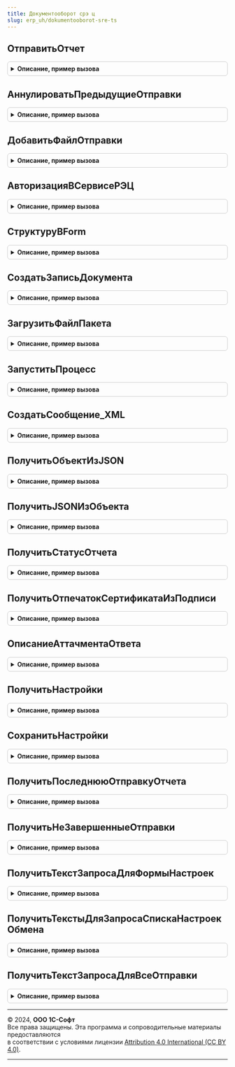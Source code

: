 ```yaml
---
title: Документооборот срэ ц
slug: erp_uh/dokumentooborot-sre-ts
---
```



## ОтправитьОтчет
<details style="margin: 1em 0; padding: 0.5em; border: 1px solid #ccc; border-radius: 6px;">

<summary style="font-weight: bold; cursor: pointer;">Описание, пример вызова</summary>

```bsl

Функция ОтправитьОтчет(КонтекстОтправки, СоединениеHTTP = Неопределено) Экспорт
```

Пример вызова
```bsl
Результат = ДокументооборотСРЭЦ.ОтправитьОтчет(КонтекстОтправки, СоединениеHTTP);
```
</details>

## АннулироватьПредыдущиеОтправки
<details style="margin: 1em 0; padding: 0.5em; border: 1px solid #ccc; border-radius: 6px;">

<summary style="font-weight: bold; cursor: pointer;">Описание, пример вызова</summary>

```bsl


Процедура АннулироватьПредыдущиеОтправки(СсылкаНаОтчет) Экспорт
```

Пример вызова
```bsl
ДокументооборотСРЭЦ.АннулироватьПредыдущиеОтправки(СсылкаНаОтчет) 
```
</details>

## ДобавитьФайлОтправки
<details style="margin: 1em 0; padding: 0.5em; border: 1px solid #ccc; border-radius: 6px;">

<summary style="font-weight: bold; cursor: pointer;">Описание, пример вызова</summary>

```bsl


Функция ДобавитьФайлОтправки(ВладелецФайла, АдресВХранилище, ИмяФайла, ОбновлятьСуществующий = Истина) Экспорт
```

Пример вызова
```bsl
Результат = ДокументооборотСРЭЦ.ДобавитьФайлОтправки(ВладелецФайла, АдресВХранилище, ИмяФайла, ОбновлятьСуществующий);
```
</details>

## АвторизацияВСервисеРЭЦ
<details style="margin: 1em 0; padding: 0.5em; border: 1px solid #ccc; border-radius: 6px;">

<summary style="font-weight: bold; cursor: pointer;">Описание, пример вызова</summary>

```bsl

Функция АвторизацияВСервисеРЭЦ(КэшСоединениеHTTP = Неопределено, ПараметрыДляШага = Неопределено, ЭтоРегистрация = Ложь) Экспорт
```

Пример вызова
```bsl
Результат = ДокументооборотСРЭЦ.АвторизацияВСервисеРЭЦ(КэшСоединениеHTTP, ПараметрыДляШага, ЭтоРегистрация);
```
</details>

## СтруктуруВForm
<details style="margin: 1em 0; padding: 0.5em; border: 1px solid #ccc; border-radius: 6px;">

<summary style="font-weight: bold; cursor: pointer;">Описание, пример вызова</summary>

```bsl

Функция СтруктуруВForm(СтруктураПараметров) Экспорт
```

Пример вызова
```bsl
Результат = ДокументооборотСРЭЦ.СтруктуруВForm(СтруктураПараметров));
```
</details>

## СоздатьЗаписьДокумента
<details style="margin: 1em 0; padding: 0.5em; border: 1px solid #ccc; border-radius: 6px;">

<summary style="font-weight: bold; cursor: pointer;">Описание, пример вызова</summary>

```bsl

Функция СоздатьЗаписьДокумента(Документ, КодДокументаРЭЦ, КлючСессии, СоединениеHTTP = Неопределено) Экспорт
```

Пример вызова
```bsl
Результат = ДокументооборотСРЭЦ.СоздатьЗаписьДокумента(Документ, КодДокументаРЭЦ, КлючСессии, СоединениеHTTP);
```
</details>

## ЗагрузитьФайлПакета
<details style="margin: 1em 0; padding: 0.5em; border: 1px solid #ccc; border-radius: 6px;">

<summary style="font-weight: bold; cursor: pointer;">Описание, пример вызова</summary>

```bsl

Функция ЗагрузитьФайлПакета(UUIDЗаписи, КодДокументаРЭЦ, Пакет, КлючСессии, СоединениеHTTP = Неопределено) Экспорт
```

Пример вызова
```bsl
Результат = ДокументооборотСРЭЦ.ЗагрузитьФайлПакета(UUIDЗаписи, КодДокументаРЭЦ, Пакет, КлючСессии, СоединениеHTTP);
```
</details>

## ЗапуститьПроцесс
<details style="margin: 1em 0; padding: 0.5em; border: 1px solid #ccc; border-radius: 6px;">

<summary style="font-weight: bold; cursor: pointer;">Описание, пример вызова</summary>

```bsl

Функция ЗапуститьПроцесс(Клиент, МассивЗагруженныхДокументов, КлючСессии, СоединениеHTTP = Неопределено) Экспорт
```

Пример вызова
```bsl
Результат = ДокументооборотСРЭЦ.ЗапуститьПроцесс(Клиент, МассивЗагруженныхДокументов, КлючСессии, СоединениеHTTP);
```
</details>

## СоздатьСообщение_XML
<details style="margin: 1em 0; padding: 0.5em; border: 1px solid #ccc; border-radius: 6px;">

<summary style="font-weight: bold; cursor: pointer;">Описание, пример вызова</summary>

```bsl


Функция СоздатьСообщение_XML(ИмяСообщения, ИмяФайла, СообщениеДвоичныеДанные) Экспорт
```

Пример вызова
```bsl
Результат = ДокументооборотСРЭЦ.СоздатьСообщение_XML(ИмяСообщения, ИмяФайла, СообщениеДвоичныеДанные));
```
</details>

## ПолучитьОбъектИзJSON
<details style="margin: 1em 0; padding: 0.5em; border: 1px solid #ccc; border-radius: 6px;">

<summary style="font-weight: bold; cursor: pointer;">Описание, пример вызова</summary>

```bsl

Функция ПолучитьОбъектИзJSON(Текст) Экспорт
```

Пример вызова
```bsl
Результат = ДокументооборотСРЭЦ.ПолучитьОбъектИзJSON(Текст));
```
</details>

## ПолучитьJSONИзОбъекта
<details style="margin: 1em 0; padding: 0.5em; border: 1px solid #ccc; border-radius: 6px;">

<summary style="font-weight: bold; cursor: pointer;">Описание, пример вызова</summary>

```bsl

Функция ПолучитьJSONИзОбъекта(Объект) Экспорт
```

Пример вызова
```bsl
Результат = ДокументооборотСРЭЦ.ПолучитьJSONИзОбъекта(Объект));
```
</details>

## ПолучитьСтатусОтчета
<details style="margin: 1em 0; padding: 0.5em; border: 1px solid #ccc; border-radius: 6px;">

<summary style="font-weight: bold; cursor: pointer;">Описание, пример вызова</summary>

```bsl


Функция ПолучитьСтатусОтчета(Ссылка, ПараметрыАутентификации) Экспорт
```

Пример вызова
```bsl
Результат = ДокументооборотСРЭЦ.ПолучитьСтатусОтчета(Ссылка, ПараметрыАутентификации) 
```
</details>

## ПолучитьОтпечатокСертификатаИзПодписи
<details style="margin: 1em 0; padding: 0.5em; border: 1px solid #ccc; border-radius: 6px;">

<summary style="font-weight: bold; cursor: pointer;">Описание, пример вызова</summary>

```bsl

Функция ПолучитьОтпечатокСертификатаИзПодписи(ДвПодпись, СертификатыДляИмпорта) Экспорт
```

Пример вызова
```bsl
Результат = ДокументооборотСРЭЦ.ПолучитьОтпечатокСертификатаИзПодписи(ДвПодпись, СертификатыДляИмпорта));
```
</details>

## ОписаниеАттачментаОтвета
<details style="margin: 1em 0; padding: 0.5em; border: 1px solid #ccc; border-radius: 6px;">

<summary style="font-weight: bold; cursor: pointer;">Описание, пример вызова</summary>

```bsl

Функция ОписаниеАттачментаОтвета() Экспорт
```

Пример вызова
```bsl
Результат = ДокументооборотСРЭЦ.ОписаниеАттачментаОтвета());
```
</details>

## ПолучитьНастройки
<details style="margin: 1em 0; padding: 0.5em; border: 1px solid #ccc; border-radius: 6px;">

<summary style="font-weight: bold; cursor: pointer;">Описание, пример вызова</summary>

```bsl


Функция ПолучитьНастройки(Организация) Экспорт
```

Пример вызова
```bsl
Результат = ДокументооборотСРЭЦ.ПолучитьНастройки(Организация) 
```
</details>

## СохранитьНастройки
<details style="margin: 1em 0; padding: 0.5em; border: 1px solid #ccc; border-radius: 6px;">

<summary style="font-weight: bold; cursor: pointer;">Описание, пример вызова</summary>

```bsl

Функция СохранитьНастройки(Организация, Сертификат) Экспорт
```

Пример вызова
```bsl
Результат = ДокументооборотСРЭЦ.СохранитьНастройки(Организация, Сертификат) 
```
</details>

## ПолучитьПоследнююОтправкуОтчета
<details style="margin: 1em 0; padding: 0.5em; border: 1px solid #ccc; border-radius: 6px;">

<summary style="font-weight: bold; cursor: pointer;">Описание, пример вызова</summary>

```bsl

Функция ПолучитьПоследнююОтправкуОтчета(ОтчетСсылка) Экспорт
```

Пример вызова
```bsl
Результат = ДокументооборотСРЭЦ.ПолучитьПоследнююОтправкуОтчета(ОтчетСсылка) 
```
</details>

## ПолучитьНеЗавершенныеОтправки
<details style="margin: 1em 0; padding: 0.5em; border: 1px solid #ccc; border-radius: 6px;">

<summary style="font-weight: bold; cursor: pointer;">Описание, пример вызова</summary>

```bsl

Функция ПолучитьНеЗавершенныеОтправки(Организация) Экспорт
```

Пример вызова
```bsl
Результат = ДокументооборотСРЭЦ.ПолучитьНеЗавершенныеОтправки(Организация) 
```
</details>

## ПолучитьТекстЗапросаДляФормыНастроек
<details style="margin: 1em 0; padding: 0.5em; border: 1px solid #ccc; border-radius: 6px;">

<summary style="font-weight: bold; cursor: pointer;">Описание, пример вызова</summary>

```bsl

Функция ПолучитьТекстЗапросаДляФормыНастроек() Экспорт
```

Пример вызова
```bsl
Результат = ДокументооборотСРЭЦ.ПолучитьТекстЗапросаДляФормыНастроек() 
```
</details>

## ПолучитьТекстыДляЗапросаСпискаНастроекОбмена
<details style="margin: 1em 0; padding: 0.5em; border: 1px solid #ccc; border-radius: 6px;">

<summary style="font-weight: bold; cursor: pointer;">Описание, пример вызова</summary>

```bsl

Функция ПолучитьТекстыДляЗапросаСпискаНастроекОбмена() Экспорт
```

Пример вызова
```bsl
Результат = ДокументооборотСРЭЦ.ПолучитьТекстыДляЗапросаСпискаНастроекОбмена() 
```
</details>

## ПолучитьТекстЗапросаДляВсеОтправки
<details style="margin: 1em 0; padding: 0.5em; border: 1px solid #ccc; border-radius: 6px;">

<summary style="font-weight: bold; cursor: pointer;">Описание, пример вызова</summary>

```bsl

Функция ПолучитьТекстЗапросаДляВсеОтправки() Экспорт
```

Пример вызова
```bsl
Результат = ДокументооборотСРЭЦ.ПолучитьТекстЗапросаДляВсеОтправки() 
```
</details>

---

© 2024, **ООО 1С-Софт**  
Все права защищены. Эта программа и сопроводительные материалы предоставляются  
в соответствии с условиями лицензии [Attribution 4.0 International (CC BY 4.0)](https://creativecommons.org/licenses/by/4.0/legalcode).

---
